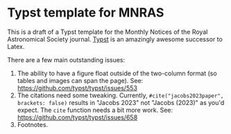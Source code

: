 # Typst template for MNRAS

This is a draft of a Typst template for the Monthly Notices of the Royal Astronomical Society journal. [Typst](https://github.com/typst) is an amazingly awesome successor to Latex.

There are a few main outstanding issues:

1. The ability to have a figure float outside of the two-column format (so tables and images can span the page). See: https://github.com/typst/typst/issues/553
2. The citations need some tweaking. Currently,  `#cite("jacobs2023paper", brackets: false)` results in "Jacobs 2023" not "Jacobs (2023)" as you'd expect. The `cite` function needs a bit more work. See: https://github.com/typst/typst/issues/658
3. Footnotes.

